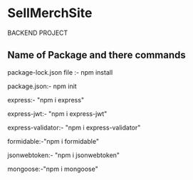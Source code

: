 # SellMerchSite
BACKEND PROJECT
## Name of Package and there commands
package-lock.json file :- npm install

package.json:- npm init

express:- "npm i express"

express-jwt:- "npm i express-jwt"

express-validator:- "npm i express-validator"

formidable:-"npm i formidable"

jsonwebtoken:- "npm i jsonwebtoken"

mongoose:-"npm i mongoose"
